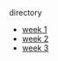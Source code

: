 directory
- [week 1](./week1/index.html)
- [week 2](./week2/index.html)
- [week 3](./week3/index.html)